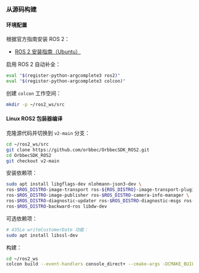 ### 从源码构建

#### 环境配置

根据官方指南安装 ROS 2：

* [ROS 2 安装指南（Ubuntu）](https://docs.ros.org/en/humble/Installation/Ubuntu-Install-Debians.html)

启用 ROS 2 自动补全：

```bash
eval "$(register-python-argcomplete3 ros2)"
eval "$(register-python-argcomplete3 colcon)"
```

创建 `colcon` 工作空间：

```bash
mkdir -p ~/ros2_ws/src
```

#### Linux ROS2 包装器编译

克隆源代码并切换到 `v2-main` 分支：

```bash
cd ~/ros2_ws/src
git clone https://github.com/orbbec/OrbbecSDK_ROS2.git
cd OrbbecSDK_ROS2
git checkout v2-main
```

安装依赖项：

```bash
sudo apt install libgflags-dev nlohmann-json3-dev \
ros-$ROS_DISTRO-image-transport ros-${ROS_DISTRO}-image-transport-plugins ros-${ROS_DISTRO}-compressed-image-transport \
ros-$ROS_DISTRO-image-publisher ros-$ROS_DISTRO-camera-info-manager \
ros-$ROS_DISTRO-diagnostic-updater ros-$ROS_DISTRO-diagnostic-msgs ros-$ROS_DISTRO-statistics-msgs \
ros-$ROS_DISTRO-backward-ros libdw-dev
```

可选依赖项：

```bash
# 435Le writeCustomerDate 功能：
sudo apt install libssl-dev
```

构建：

```bash
cd ~/ros2_ws
colcon build --event-handlers console_direct+ --cmake-args -DCMAKE_BUILD_TYPE=Release
```

